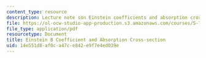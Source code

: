 ```yaml
---
content_type: resource
description: Lecture note son Einstein coefficients and absorption cross-section.
file: https://ol-ocw-studio-app-production.s3.amazonaws.com/courses/5-74-introductory-quantum-mechanics-ii-spring-2009/14e551d8af0ca47ce842e9f7e4ed039e_MIT5_74s09_lec04_3.pdf
file_type: application/pdf
resourcetype: Document
title: Einstein B Coefficient and Absorption Cross-section
uid: 14e551d8-af0c-a47c-e842-e9f7e4ed039e
---
```

